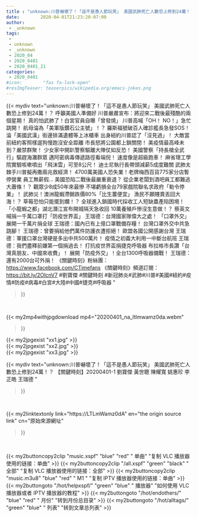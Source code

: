 ```yaml
---
title : "unknown:川普嚇壞了！「這不是愚人節玩笑」 美國武肺死亡人數恐上修到24萬！？ 【關鍵時刻】20200401-1 劉寶傑 黃世聰 陳耀寬 姚惠珍 李正皓 王瑞德 "
date:        2020-04-01T21:23:20-07:00
author:
 - _unknown
tags:
 - 
 - unknown
 - _unknown
 - 2020_04
 - 2020_0401
 - 2020_0401_21
categories:
 - 2020_0401
#icon:        "fas fa-lock-open"
#resImgTeaser: teaserpics/wikipedia.org/emacs-jokes.png
---
```







{{< mydiv text="unknown:川普嚇壞了！「這不是愚人節玩笑」 美國武肺死亡人數恐上修到24萬！？ 呼籲美國人準備好 川普嚴肅宣布：將迎來二戰後最殘酷的兩個星期！ 真的怕武肺了！白宮官員自曝「曾發燒」 川普高喊「OH！ NO！」急忙跳開！ 航母淪為「美軍版鑽石公主號」！？ 羅斯福號破百人確診艦長急發SOS！ 淪「美國武漢」街邊排滿遺體等上冰櫃車 出身紐約川普認了「沒見過」！ 大敵當前紐約客照樣遛狗慢跑沒安全距離 市長怒將公園都上鎖關閉！ 美疫情最高峰未到？嚴禁群聚！ 少女家中開趴警察驅離大陣仗如反恐！ 美國警察「持長槍全武行」驅趕海灘群眾 邁阿密病毒傳遞路徑看端倪！ 速度像是超級跑車！ 麻省理工學院實驗咳嗽噴出「飛沫雲」可至8公尺！ 迪士尼執行長帶頭減薪5成度難關 武肺太棘手川普擬再撒兩兆救經濟！ 4700萬美國人恐失業！老牌梅西百貨775家分店暫停營業 員工無薪假… 美國恐陷二戰後最嚴重衰退？ 從企業老闆到酒吧員工都難逃大蕭條！？ 觀眾少8成50年來最慘 不堪虧損全台79家戲院聯名求政府「勒令停業」！ 武肺災！澳洲龍蝦滯銷跌價80%「比生薑便宜」 漁民不願賤賣丟回大海！？ 草莓恐怕只能擺到爛！？ 全球進入鎖國時代採收工人短缺農產陷困境！ 「小龍蝦之都」湖北潛江宣布開城隔天急收回 10萬養殖戶慘沒生意做！？ 蔡英文喊捐一千萬口罩打「防疫世界盃」 王瑞德：台灣國家隊偉大之處！ 「口罩外交」展開一千萬片捐全球 王瑞德：國內已有上億口罩戰備存糧！ 台灣口罩外交中共急跳腳！ 王瑞德：曾要捐給他們萬件防護衣遭拒絕！ 歐盟各國公開感謝台灣 王瑞德：軍援口罩台灣硬是多出中共500萬片！ 疫情之初義大利用一中斷台航班 王瑞德：我們盡釋前嫌第一個捐過去！ 打抗疫世界盃捐捷克呼吸器 布拉格市長讚「台灣真朋友、中國來收費」！ 展開「防疫外交」！全台1300呼吸器備戰！ 王瑞德：還有2000台可外捐！  《關鍵時刻》粉絲團：https://www.facebook.com/CTimefans 《關鍵時刻》頻道訂閱：https://bit.ly/2OlcnV7  #劉寶傑 #關鍵時刻 #新冠肺炎#武肺#川普#美國#紐約#疫情#防疫#病毒#白宮#大陸#中國#捷克#呼吸器 "
>}}
<br>


{{< my2mp4withjpgdownload mp4="20200401_na_ltlmwamz0da.webm"
>}}

{{< my2jpgexist "xx1.jpg" >}}<br>
{{< my2jpgexist "xx2.jpg" >}}<br>
{{< my2jpgexist "xx3.jpg" >}}<br>



{{< mydiv text="unknown:川普嚇壞了！「這不是愚人節玩笑」 美國武肺死亡人數恐上修到24萬！？ 【關鍵時刻】20200401-1 劉寶傑 黃世聰 陳耀寬 姚惠珍 李正皓 王瑞德 "
>}}
<br>

{{< my2linktextonly link="https://LTLmWamz0dA"
en="the origin source link" cn="原始來源網址"
>}}


<br>


{{< my2buttoncopy2clip "music.xspf"        "blue"   "red"    " 单曲"  "复制 VLC 播放器使用的链接：单曲" >}} {{< my2buttoncopy2clip "/all.xspf"         "green"  "black"  " 全部"  "复制 VLC 播放器使用的链接：全部" >}} {{< my2buttoncopy2clip "music.m3u8"        "blue"   "red"    " M1 "    "复制 IPTV 播放器使用的链接：单曲" >}} {{< my2buttongoto      "/hot/helpxspf/"    "green"  "blue"   " 播放器" "如何使用 VLC 播放器或者 IPTV 播放器的教程" >}} {{< my2buttongoto      "/hot/endothers/"   "blue"   "red"    " 月份"   "转到月份总目录" >}} {{< my2buttongoto      "/hot/alltags/"     "green"  "blue"   " 列表"   "转到文章总列表" >}} 
